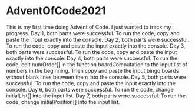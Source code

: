 # AdventOfCode2021
This is my first time doing Advent of Code. I just wanted to track my progress.
Day 1, both parts were successful. To run the code, copy and paste the input exactly into the console.
Day 2, both parts were successful. To run the code, copy and paste the input exactly into the console.
Day 3, both parts were successful. To run the code, copy and paste the input exactly into the console.
Day 4, both parts were successful. To run the code, edit numOrder[] in the function boardComputation to the input list of numbers in the beginning. Then copy and paste the input bingo boards without blank lines between them into the console.
Day 5, both parts were successful. To run the code, copy and paste the input exactly into the console.
Day 6, both parts were successful. To run the code, change initialList[] into the input list.
Day 7, both parts were successful. To run the code, change initialPosition[] into the input list.
